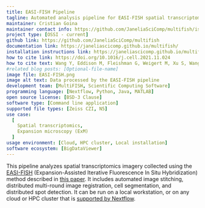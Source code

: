 ```yaml
---
title: EASI-FISH Pipeline
tagline: Automated analysis pipeline for EASI-FISH spatial transcriptomics data
maintainer: Cristian Goina
maintainer contact info: https://github.com/JaneliaSciComp/multifish/issues
project type: [OSSI - current]
github link: https://github.com/JaneliaSciComp/multifish
documentation link: https://janeliascicomp.github.io/multifish/
installation instructions link: https://janeliascicomp.github.io/multifish/QuickStart.html
how to cite link: https://doi.org/10.1016/j.cell.2021.11.024
how to cite text: Wang Y, Eddison M, Fleishman G, Weigert M, Xu S, Wang T, Rokicki K, Goina C, Henry FE, Lemire AL, Schmidt U, Yang H, Svoboda K, Myers EW, Saalfeld S, Korff W, Sternson SM, Tillberg PW. EASI-FISH for thick tissue defines lateral hypothalamus spatio-molecular organization. Cell. 2021 Dec 22;184(26):6361-6377.e24. 
#related blog posts: [Optional-file-name]
image file: EASI-FISH.png
image alt text: Data processed by the EASI-FISH pipeline
development team: [MultiFISH, Scientific Computing Software]
programming language: [Nextflow, Python, Java, MATLAB]
open source license: [BSD-3 Clause]
software type: [Command line application]
supported file types: [Zeiss CZI, N5]
use case:
  [
    Spatial transcriptomics,
    Expansion microscopy (ExM)
  ]
usage environment: [Cloud, HPC cluster, Local installation]
software ecosystem: [BigDataViewer]
---
```


This pipeline analyzes spatial transcriptomics imagery collected using the [EASI-FISH](https://github.com/multiFISH/EASI-FISH) (Expansion-Assisted Iterative Fluorescence In Situ Hybridization) method described in [this paper](https://doi.org/10.1016/j.cell.2021.11.024). It includes automated image stitching, distributed multi-round image registration, cell segmentation, and distributed spot detection. It can be run on a local workstation, or on any cloud or HPC cluster that is [supported by Nextflow](https://www.nextflow.io/docs/latest/executor.html).
